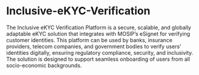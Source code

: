 # Inclusive-eKYC-Verification
The Inclusive eKYC Verification Platform is a secure, scalable, and globally adaptable eKYC solution that integrates with MOSIP’s eSignet for verifying customer identities. This platform can be used by banks, insurance providers, telecom companies, and government bodies to verify users’ identities digitally, ensuring regulatory compliance, security, and inclusivity. The solution is designed to support seamless onboarding of users from all socio-economic backgrounds.
